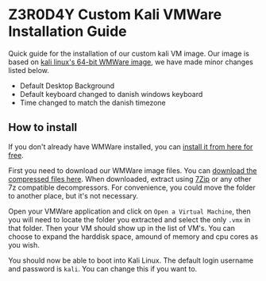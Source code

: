 # Z3R0D4Y Custom Kali VMWare Installation Guide

Quick guide for the installation of our custom kali VM image. Our image is based on [kali linux's 64-bit WMWare image](https://www.kali.org/get-kali/#kali-virtual-machines), we have made minor changes listed below.

- Default Desktop Background
- Default keyboard changed to danish windows keyboard
- Time changed to match the danish timezone

## How to install

If you don't already have WMWare installed, you can [install it from here for free](https://www.vmware.com/products/workstation-player.html).

First you need to download our WMWare image files. You can [download the compressed files here](https://drive.proton.me/urls/Z80S491DJ8#XAQLfAfGp9GK). When downloaded, extract using [7Zip](https://www.7-zip.org/download.html) or any other 7z compatible decompressors. For convenience, you could move the folder to another place, but it's not necessary.

Open your VMWare application and click on `Open a Virtual Machine`, then you will need to locate the folder you extracted and select the only `.vmx` in that folder. Then your VM should show up in the list of VM's. You can choose to expand the harddisk space, amound of memory and cpu cores as you wish.

You should now be able to boot into Kali Linux. The default login username and password is `kali`. You can change this if you want to.
